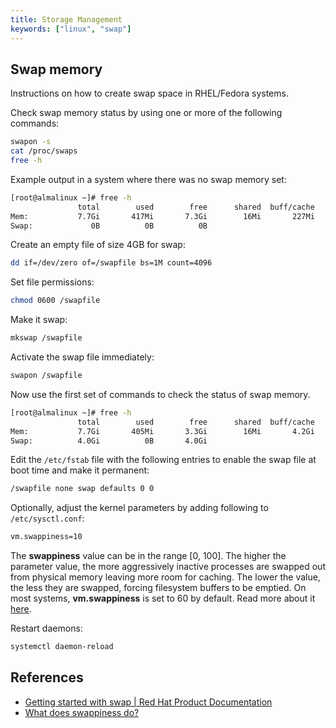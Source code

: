 ```yaml
---
title: Storage Management
keywords: ["linux", "swap"]
---
```


## Swap memory
Instructions on how to create swap space in RHEL/Fedora systems.

Check swap memory status by using one or more of the following commands:

```bash
swapon -s
cat /proc/swaps
free -h
```

Example output in a system where there was no swap memory set:
```bash
[root@almalinux ~]# free -h
               total        used        free      shared  buff/cache   available
Mem:           7.7Gi       417Mi       7.3Gi        16Mi       227Mi       7.3Gi
Swap:             0B          0B          0B
```

Create an empty file of size 4GB for swap:
```bash
dd if=/dev/zero of=/swapfile bs=1M count=4096
```

Set file permissions:
```bash
chmod 0600 /swapfile
```

Make it swap:
```bash
mkswap /swapfile
```

Activate the swap file immediately:
```bash
swapon /swapfile
```

Now use the first set of commands to check the status of swap memory.
```bash
[root@almalinux ~]# free -h
               total        used        free      shared  buff/cache   available
Mem:           7.7Gi       405Mi       3.3Gi        16Mi       4.2Gi       7.3Gi
Swap:          4.0Gi          0B       4.0Gi
```

Edit the `/etc/fstab` file with the following entries to enable the swap file at
boot time and make it permanent:
```bash
/swapfile none swap defaults 0 0
```

Optionally, adjust the kernel parameters by adding following to
`/etc/sysctl.conf`:
```bash
vm.swappiness=10
```

The **swappiness** value can be in the range [0, 100]. The higher the parameter
value, the more aggressively inactive processes are swapped out from physical
memory leaving more room for caching. The lower the value, the less they are
swapped, forcing filesystem buffers to be emptied. On most systems,
**vm.swappiness** is set to 60 by default. Read more about it [here](
https://pranabdas.github.io/drive/documents/technical-articles/what-does-swappiness-do.pdf).

Restart daemons:
```bash
systemctl daemon-reload
```

## References

- [Getting started with swap | Red Hat Product Documentation](https://docs.redhat.com/en/documentation/red_hat_enterprise_linux/9/html/managing_storage_devices/getting-started-with-swap_managing-storage-devices#creating-a-swap-file_getting-started-with-swap)
- [What does swappiness do?](https://pranabdas.github.io/drive/documents/technical-articles/what-does-swappiness-do.pdf)
